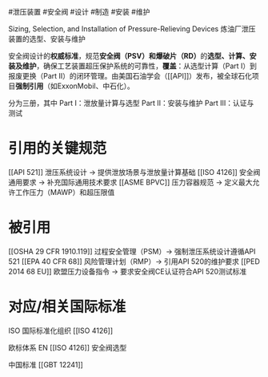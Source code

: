 #泄压装置 #安全阀 #设计 #制造 #安装 #维护


Sizing, Selection, and Installation of Pressure-Relieving Devices
炼油厂泄压装置的选型、安装与维护

安全阀设计的​**​权威标准​**​，规范​**​安全阀（PSV）和爆破片（RD）​**​的​**​选型、计算、安装及维护​**​，确保工艺装置超压保护系统的可靠性，**覆盖​**​：从选型计算（Part I）到报废更换（Part II）的闭环管理。由美国石油学会（[[API]]）发布，被全球石化项目​**​强制引用​**​（如ExxonMobil、中石化）。

分为三册，其中
Part I：泄放量计算与选型​
Part II：安装与维护​
Part III：认证与测试

# 引用的关键规范

[[API 521]] 泄压系统设计 → 提供泄放场景与泄放量计算基础
[[ISO 4126]] 安全阀通用要求 → 补充国际通用技术要求
[[ASME BPVC]] 压力容器规范 → 定义最大允许工作压力（MAWP）和超压限值


# 被引用

[[OSHA 29 CFR 1910.119]] 过程安全管理（PSM）→ 强制泄压系统设计遵循API 521
[[EPA 40 CFR 68]] 风险管理计划（RMP）→ 引用API 520的维护要求
[[PED 2014 68 EU]] 欧盟压力设备指令 → 要求安全阀CE认证符合API 520测试标准


# 对应/相关国际标准

ISO 国际标准化组织
[[ISO 4126]] 

欧标体系
EN [[ISO 4126]] 安全阀选型​

中国标准
[[GBT 12241]] 


